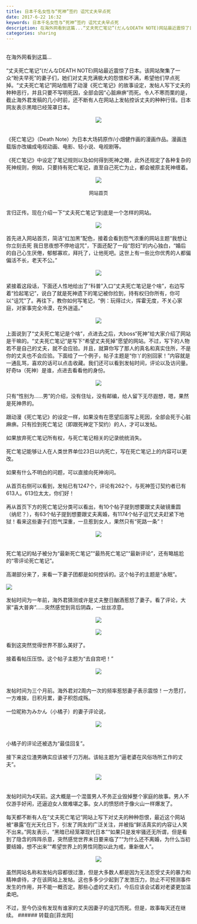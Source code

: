 ```yaml
---
title: 日本千名女性与“死神”签约 诅咒丈夫早点死
date: 2017-6-22 16:32
keywords: 日本千名女性与“死神”签约 诅咒丈夫早点死
description: 在海外网看到这篇...“丈夫死亡笔记”(だんなDEATH NOTE)网站最近震惊了日本。该网站聚集了一众“盼夫早死”的妻子们，她们对丈夫充满极大的怨恨和不满，希望他们早点死掉。“丈夫死亡笔记”网站借用了动漫《死亡笔记》的故事设定，发帖人写下丈夫的种种恶行，并且只要不写明死因，全部会因“心脏麻痹”而死。令人不寒而栗的是，截止海外君发稿的几小时前，还不断有人在网站上发帖控诉丈夫的种种行径。日本网友表示黑暗已经笼罩日本。《死亡笔记》（Death Note）为日本大场鸫原作/小畑健作画的漫画作品。漫画连载版亦改编成电视动画、电影、轻小说、电视剧等。《死亡笔记》中设定了笔记规则以及如何得到死神之眼，此外还规定了各种复杂的死神规则，例如，只要持有死亡笔记，直至自己死亡为止，都会被原主死神缠着。网站首页言归正传。现在介绍一下“丈夫死亡笔记”到底是一个怎样的网站。首先进入网站首页，简洁“红加黑”配色，接着会看到怨气浓重的网站主题“我想让你立刻去死 我日思夜想不停地诅咒”，下面还配了一段“怨妇”的内心独白，“婚后的自己心生厌倦，郁郁寡欢，拜托了，让他死吧。这世上有一些比你优秀的人都偏偏活不长，老天不公。”紧接着这段话，下面还人性地给出了“科普”入口“丈夫死亡笔记是个啥”，右边写着“捡起笔记”，说白了就是死神遗下的笔记被你捡到，持有权归你所有，你可以“诅咒”了。再往下，教你如何写笔记，“例：玩得过火，挥霍无度，不关心家庭，对家事完全冷漠，在外逍遥。”上面说到了“丈夫死亡笔记是个啥”，点进去之后，大boss“死神”给大家介绍了网站是干嘛的。“丈夫死亡笔记”是写下“希望丈夫死掉”愿望的网站。不过，写下的人物若不是自己的丈夫，就不会应验。并且，就算你写了那人的真名和真实住所，不是你的丈夫也不会应验。下面给了一个例子，帖子主题是“你丫的别回家！”内容就是一通乱骂，喜欢的话可以点击收藏。我们还可以看到发帖时间，评论以及访问量。好奇ta（死神）是谁，点进去看看他的身份。只有“性别为……男”的介绍，没有住址，没有邮编，给人留下无尽遐想，嗯，果然是死神界的。跟动漫《死亡笔记》的设定一样，如果没有在愿望后面写上死因，全部会死于心脏麻痹。只有捡到死亡笔记（即跟死神定下契约）的人，才可以发帖。如果放弃死亡笔记所有权，与死亡笔记相关的记录统统消失。死亡笔记能够让人在人类世界单位23日以内死亡，写在死亡笔记上的内容可以更改。如果有什么不明白的问题，可以直接向死神询问。从首页右侧可以看到，发帖已有1247个，评论有262个，与死神签订契约者已有613人。613位太太，你们好！再从首页下方的死亡笔记分类可以看出，有10个帖子提到想要跟丈夫破镜重圆（纳尼？），有63个帖子提到想要跟丈夫离婚，有1174个帖子诅咒丈夫赶紧下地狱！看来这些妻子们怨气深重，一旦惹到女人，果然只有“死路一条”！死亡笔记的帖子被分为“最新死亡笔记”“最热死亡笔记”“最新评论”，还有略尴尬的“零评论死亡笔记”。高潮部分来了，来看一下妻子团都是如何控诉的。这个帖子的主题是“永眠”。发帖时间为一年前，海外君猜测或许是丈夫整日酗酒惹怒了妻子。看了评论，大家“喜大普奔”……突然感觉到背后阴森，一丝丝凉意。看到这突然觉得世界不那么美好了。接着看帖压压惊。这个帖子主题为“去自宫吧！”发帖时间为三个月前。海外君对2周内一次的频率惹怒妻子表示震惊！一方愿打，一方难挨，日积月累，妻子积怨成殇。一位昵称为みかん（小橘子）的妻子评论说，小橘子的评论还被选为“最佳回复”。接下来这位渣男确实应该被千刀万剐。该帖主题为“逼老婆在风俗场所工作的丈夫”。发帖时间为4天前。这大概是一个混蛋男人不务正业毁掉整个家庭的故事。男人不仅游手好闲，还逼迫女人做难堪之事。女人的愤怒终于像火山一样爆发了。每天都不断有人在“丈夫死亡笔记”网站上写下对丈夫的种种怨恨，最近这个网站被“暴露”在光天化日下，引发了网友的广泛关注，并被指“鲜活真实的内容让人笑不出来。”网友表示，“黑暗已经笼罩现代日本”“如果只是发牢骚还无所谓，但是看到了隐含的阵阵杀意，突然感觉世界末日要来临了”“为什么还不离婚，为什么当初要结婚，想不出来”“希望世界上的男性同胞以此为戒，重新做人”。虽然网站名称和发帖内容都很过激，但是大多数人都是因为无法忍受丈夫的暴力和精神虐待，才在该网站上发帖。这也多多少少起到了发泄压力，防止不可预测事件发生的作用，并不能一概否定。那些心虚的丈夫们，今后应该会试着对老婆更加温柔吧。不过，至今仍没有发现有谁家的丈夫因妻子的诅咒而死。但是，故事每天还在继续。
categories: sharing
---
```

<td class="t_f" id="postmessage_772090">

<br/>
在海外网看到这篇...<br/>
<br/>
“丈夫死亡笔记”(だんなDEATH NOTE)网站最近震惊了日本。该网站聚集了一众“盼夫早死”的妻子们，她们对丈夫充满极大的怨恨和不满，希望他们早点死掉。“丈夫死亡笔记”网站借用了动漫《死亡笔记》的故事设定，发帖人写下丈夫的种种恶行，并且只要不写明死因，全部会因“心脏麻痹”而死。令人不寒而栗的是，截止海外君发稿的几小时前，还不断有人在网站上发帖控诉丈夫的种种行径。日本网友表示黑暗已经笼罩日本。<br/>
<br/>
<div align="center">

<img aid="572777" data-cf-modified-e309ed894afdc851abb861fb-="" file="data/attachment/forum/201706/22/162524ci9hm9kbh6769ttw.jpg.thumb.jpg" id="aimg_572777" inpost="1" onclick="" onmouseover="" src="http://www.flw.ph/data/attachment/forum/201706/22/162524ci9hm9kbh6769ttw.jpg" style="cursor:pointer" zoomfile="data/attachment/forum/201706/22/162524ci9hm9kbh6769ttw.jpg"/>


</div><br/>
<br/>
《死亡笔记》（Death Note）为日本大场鸫原作/小畑健作画的漫画作品。漫画连载版亦改编成电视动画、电影、轻小说、电视剧等。<br/>
<br/>
《死亡笔记》中设定了笔记规则以及如何得到死神之眼，此外还规定了各种复杂的死神规则，例如，只要持有死亡笔记，直至自己死亡为止，都会被原主死神缠着。<br/>
<br/>
<div align="center">

<img aid="572778" data-cf-modified-e309ed894afdc851abb861fb-="" file="data/attachment/forum/201706/22/162552l4s4wocwxzsp6xia.jpg.thumb.jpg" id="aimg_572778" inpost="1" onclick="" onmouseover="" src="http://www.flw.ph/data/attachment/forum/201706/22/162552l4s4wocwxzsp6xia.jpg" style="cursor:pointer" zoomfile="data/attachment/forum/201706/22/162552l4s4wocwxzsp6xia.jpg"/>


</div><br/>
<div align="center"><font size="2">网站首页</font></div><br/>
<br/>
言归正传。现在介绍一下“丈夫死亡笔记”到底是一个怎样的网站。<br/>
<br/>
<div align="center">

<img aid="572779" data-cf-modified-e309ed894afdc851abb861fb-="" file="data/attachment/forum/201706/22/162642ixt52w0ek2mm3me0.jpg.thumb.jpg" id="aimg_572779" inpost="1" onclick="" onmouseover="" src="http://www.flw.ph/data/attachment/forum/201706/22/162642ixt52w0ek2mm3me0.jpg" style="cursor:pointer" zoomfile="data/attachment/forum/201706/22/162642ixt52w0ek2mm3me0.jpg"/>


</div><br/>
首先进入网站首页，简洁“红加黑”配色，接着会看到怨气浓重的网站主题“我想让你立刻去死 我日思夜想不停地诅咒”，下面还配了一段“怨妇”的内心独白，“婚后的自己心生厌倦，郁郁寡欢，拜托了，让他死吧。这世上有一些比你优秀的人都偏偏活不长，老天不公。”<br/>
<br/>
<div align="center">

<img aid="572780" data-cf-modified-e309ed894afdc851abb861fb-="" file="data/attachment/forum/201706/22/162703epopj6fx1jd5gdpq.jpg.thumb.jpg" id="aimg_572780" inpost="1" onclick="" onmouseover="" src="http://www.flw.ph/data/attachment/forum/201706/22/162703epopj6fx1jd5gdpq.jpg" style="cursor:pointer" zoomfile="data/attachment/forum/201706/22/162703epopj6fx1jd5gdpq.jpg"/>


</div><br/>
紧接着这段话，下面还人性地给出了“科普”入口“丈夫死亡笔记是个啥”，右边写着“捡起笔记”，说白了就是死神遗下的笔记被你捡到，持有权归你所有，你可以“诅咒”了。再往下，教你如何写笔记，“例：玩得过火，挥霍无度，不关心家庭，对家事完全冷漠，在外逍遥。”<br/>
<br/>
<div align="center">

<img aid="572781" data-cf-modified-e309ed894afdc851abb861fb-="" file="data/attachment/forum/201706/22/162742wzcmgo3mrnn3ynoe.jpg.thumb.jpg" id="aimg_572781" inpost="1" onclick="" onmouseover="" src="http://www.flw.ph/data/attachment/forum/201706/22/162742wzcmgo3mrnn3ynoe.jpg" style="cursor:pointer" zoomfile="data/attachment/forum/201706/22/162742wzcmgo3mrnn3ynoe.jpg"/>


</div><br/>
上面说到了“丈夫死亡笔记是个啥”，点进去之后，大boss“死神”给大家介绍了网站是干嘛的。“丈夫死亡笔记”是写下“希望丈夫死掉”愿望的网站。不过，写下的人物若不是自己的丈夫，就不会应验。并且，就算你写了那人的真名和真实住所，不是你的丈夫也不会应验。下面给了一个例子，帖子主题是“你丫的别回家！”内容就是一通乱骂，喜欢的话可以点击收藏。我们还可以看到发帖时间，评论以及访问量。好奇ta（死神）是谁，点进去看看他的身份。<br/>
<br/>
<div align="center">

<img aid="572782" data-cf-modified-e309ed894afdc851abb861fb-="" file="data/attachment/forum/201706/22/162759cbzqboudbbobxo1u.jpg.thumb.jpg" id="aimg_572782" inpost="1" onclick="" onmouseover="" src="http://www.flw.ph/data/attachment/forum/201706/22/162759cbzqboudbbobxo1u.jpg" style="cursor:pointer" zoomfile="data/attachment/forum/201706/22/162759cbzqboudbbobxo1u.jpg"/>


</div><br/>
只有“性别为……男”的介绍，没有住址，没有邮编，给人留下无尽遐想，嗯，果然是死神界的。<br/>
<br/>
跟动漫《死亡笔记》的设定一样，如果没有在愿望后面写上死因，全部会死于心脏麻痹。只有捡到死亡笔记（即跟死神定下契约）的人，才可以发帖。<br/>
<br/>
如果放弃死亡笔记所有权，与死亡笔记相关的记录统统消失。<br/>
<br/>
死亡笔记能够让人在人类世界单位23日以内死亡，写在死亡笔记上的内容可以更改。<br/>
<br/>
如果有什么不明白的问题，可以直接向死神询问。<br/>
<br/>
从首页右侧可以看到，发帖已有1247个，评论有262个，与死神签订契约者已有613人。613位太太，你们好！<br/>
<br/>
再从首页下方的死亡笔记分类可以看出，有10个帖子提到想要跟丈夫破镜重圆（纳尼？），有63个帖子提到想要跟丈夫离婚，有1174个帖子诅咒丈夫赶紧下地狱！看来这些妻子们怨气深重，一旦惹到女人，果然只有“死路一条”！<br/>
<br/>
<div align="center">

<img aid="572783" data-cf-modified-e309ed894afdc851abb861fb-="" file="data/attachment/forum/201706/22/162838qapcifhm2x2u9cgp.jpg.thumb.jpg" id="aimg_572783" inpost="1" onclick="" onmouseover="" src="http://www.flw.ph/data/attachment/forum/201706/22/162838qapcifhm2x2u9cgp.jpg" style="cursor:pointer" zoomfile="data/attachment/forum/201706/22/162838qapcifhm2x2u9cgp.jpg"/>


</div><br/>
<br/>
死亡笔记的帖子被分为“最新死亡笔记”“最热死亡笔记”“最新评论”，还有略尴尬的“零评论死亡笔记”。<br/>
<br/>
高潮部分来了，来看一下妻子团都是如何控诉的。这个帖子的主题是“永眠”。<br/>
<br/>

<img aid="572784" data-cf-modified-e309ed894afdc851abb861fb-="" file="data/attachment/forum/201706/22/162903er7d3z1b9z77ru27.jpg.thumb.jpg" id="aimg_572784" inpost="1" onclick="" onmouseover="" src="http://www.flw.ph/data/attachment/forum/201706/22/162903er7d3z1b9z77ru27.jpg" style="cursor:pointer" zoomfile="data/attachment/forum/201706/22/162903er7d3z1b9z77ru27.jpg"/>


<br/>
<br/>
发帖时间为一年前，海外君猜测或许是丈夫整日酗酒惹怒了妻子。看了评论，大家“喜大普奔”……突然感觉到背后阴森，一丝丝凉意。<br/>
<br/>
<div align="center">

<img aid="572785" data-cf-modified-e309ed894afdc851abb861fb-="" file="data/attachment/forum/201706/22/162931rkpp16pmo2tmmgto.jpg.thumb.jpg" id="aimg_572785" inpost="1" onclick="" onmouseover="" src="http://www.flw.ph/data/attachment/forum/201706/22/162931rkpp16pmo2tmmgto.jpg" style="cursor:pointer" zoomfile="data/attachment/forum/201706/22/162931rkpp16pmo2tmmgto.jpg"/>


</div><br/>
<div align="center">

<img aid="572786" data-cf-modified-e309ed894afdc851abb861fb-="" file="data/attachment/forum/201706/22/162932h9hrgz6799rv2bov.jpg.thumb.jpg" id="aimg_572786" inpost="1" onclick="" onmouseover="" src="http://www.flw.ph/data/attachment/forum/201706/22/162932h9hrgz6799rv2bov.jpg" style="cursor:pointer" zoomfile="data/attachment/forum/201706/22/162932h9hrgz6799rv2bov.jpg"/>


</div><br/>
看到这突然觉得世界不那么美好了。<br/>
<br/>
接着看帖压压惊。这个帖子主题为“去自宫吧！”<br/>
<br/>
<div align="center">

<img aid="572787" data-cf-modified-e309ed894afdc851abb861fb-="" file="data/attachment/forum/201706/22/163000ogzf9hbnvnmlgfml.jpg.thumb.jpg" id="aimg_572787" inpost="1" onclick="" onmouseover="" src="http://www.flw.ph/data/attachment/forum/201706/22/163000ogzf9hbnvnmlgfml.jpg" style="cursor:pointer" zoomfile="data/attachment/forum/201706/22/163000ogzf9hbnvnmlgfml.jpg"/>


</div><br/>
<br/>
发帖时间为三个月前。海外君对2周内一次的频率惹怒妻子表示震惊！一方愿打，一方难挨，日积月累，妻子积怨成殇。<br/>
<br/>
一位昵称为みかん（小橘子）的妻子评论说，<br/>
<br/>
<div align="center">

<img aid="572788" data-cf-modified-e309ed894afdc851abb861fb-="" file="data/attachment/forum/201706/22/163024idgb1myksfyydrrf.jpg.thumb.jpg" id="aimg_572788" inpost="1" onclick="" onmouseover="" src="http://www.flw.ph/data/attachment/forum/201706/22/163024idgb1myksfyydrrf.jpg" style="cursor:pointer" zoomfile="data/attachment/forum/201706/22/163024idgb1myksfyydrrf.jpg"/>


</div><br/>
<br/>
小橘子的评论还被选为“最佳回复”。<br/>
<br/>
接下来这位渣男确实应该被千刀万剐。该帖主题为“逼老婆在风俗场所工作的丈夫”。<br/>
<br/>
<div align="center">

<img aid="572789" data-cf-modified-e309ed894afdc851abb861fb-="" file="data/attachment/forum/201706/22/163044nodrl1mx5r81oepx.jpg.thumb.jpg" id="aimg_572789" inpost="1" onclick="" onmouseover="" src="http://www.flw.ph/data/attachment/forum/201706/22/163044nodrl1mx5r81oepx.jpg" style="cursor:pointer" zoomfile="data/attachment/forum/201706/22/163044nodrl1mx5r81oepx.jpg"/>


</div><br/>
<br/>
发帖时间为4天前。这大概是一个混蛋男人不务正业毁掉整个家庭的故事。男人不仅游手好闲，还逼迫女人做难堪之事。女人的愤怒终于像火山一样爆发了。<br/>
<br/>
每天都不断有人在“丈夫死亡笔记”网站上写下对丈夫的种种怨恨，最近这个网站被“暴露”在光天化日下，引发了网友的广泛关注，并被指“鲜活真实的内容让人笑不出来。”网友表示，“黑暗已经笼罩现代日本”“如果只是发牢骚还无所谓，但是看到了隐含的阵阵杀意，突然感觉世界末日要来临了”“为什么还不离婚，为什么当初要结婚，想不出来”“希望世界上的男性同胞以此为戒，重新做人”。<br/>
<br/>
<div align="center">

<img aid="572790" data-cf-modified-e309ed894afdc851abb861fb-="" file="data/attachment/forum/201706/22/163124zwc6acr8288t8y8j.jpeg.thumb.jpg" id="aimg_572790" inpost="1" onclick="" onmouseover="" src="http://www.flw.ph/data/attachment/forum/201706/22/163124zwc6acr8288t8y8j.jpeg" style="cursor:pointer" zoomfile="data/attachment/forum/201706/22/163124zwc6acr8288t8y8j.jpeg"/>


</div><br/>
虽然网站名称和发帖内容都很过激，但是大多数人都是因为无法忍受丈夫的暴力和精神虐待，才在该网站上发帖。这也多多少少起到了发泄压力，防止不可预测事件发生的作用，并不能一概否定。那些心虚的丈夫们，今后应该会试着对老婆更加温柔吧。<br/>
<br/>
不过，至今仍没有发现有谁家的丈夫因妻子的诅咒而死。但是，故事每天还在继续。</td>
###### 转载自[菲龙网]